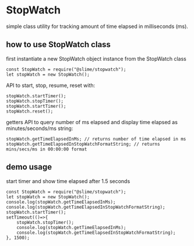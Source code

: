 # StopWatch

simple class utility for tracking amount of time elapsed in milliseconds (ms).

## how to use StopWatch class
first instantiate a new StopWatch object instance from the StopWatch class

```
const StopWatch = require("@slime/stopwatch"); 
let stopWatch = new StopWatch(); 
```

API to start, stop, resume, reset with:

```
stopWatch.startTimer(); 
stopWatch.stopTimer();
stopWatch.startTimer();
stopWatch.reset();
```

getters API to query number of ms elapsed and display time elapsed as minutes/seconds/ms string:

```
stopWatch.getTimeElapsedInMs; // returns number of time elapsed in ms
stopWatch.getTimeElapsedInStopWatchFormatString; // returns mins/secs/ms in 00:00:00 format
```

## demo usage
start timer and show time elapsed after 1.5 seconds
```
const StopWatch = require("@slime/stopwatch"); 
let stopWatch = new StopWatch(); 
console.log(stopWatch.getTimeElapsedInMs);
console.log(stopWatch.getTimeElapsedInStopWatchFormatString); 
stopWatch.startTimer();
setTimeout(()=>{
    stopWatch.stopTimer();
    console.log(stopWatch.getTimeElapsedInMs);
    console.log(stopWatch.getTimeElapsedInStopWatchFormatString); 
}, 1500); 
```

